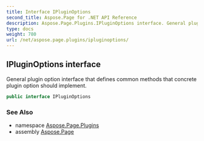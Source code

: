 ```yaml
---
title: Interface IPluginOptions
second_title: Aspose.Page for .NET API Reference
description: Aspose.Page.Plugins.IPluginOptions interface. General plugin option interface that defines common methods that concrete plugin option should implement
type: docs
weight: 780
url: /net/aspose.page.plugins/ipluginoptions/
---
```

## IPluginOptions interface

General plugin option interface that defines common methods that concrete plugin option should implement.

```csharp
public interface IPluginOptions
```

### See Also

* namespace [Aspose.Page.Plugins](../../aspose.page.plugins/)
* assembly [Aspose.Page](../../)


